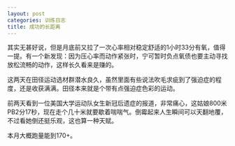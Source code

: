 ```yaml
---
layout: post
categories: 训练日志
title: 成功的长距离
---
```


其实无甚好说，但是月底前又拉了一次心率相对稳定舒适的1小时33分有氧，值得一提。有一个新发现：因为压心率而动作紧张时，宁可暂时负点氧债也要主动寻找放松流畅的动作，这样长久看来是赚的。

这两天在田径运动选材群潜水良久，虽然里面有些说法吹毛求疵到了强迫症的程度，还是收获满满。田径本来就是个带有点强迫症色彩的运动。

前两天看到一位美国大学运动队女生新冠后遗症的报道，非常痛心，这姑娘800米PB2分17秒，现在走个几十米就要歇着喘喘气。倒霉起来人生瞬间可以天翻地覆，不过看她倒还挺乐观，这也算一种天赋。

本月大概跑量能到170+。
